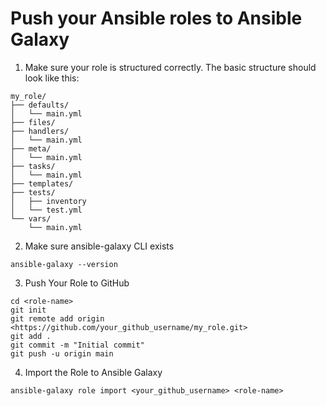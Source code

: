 # Push your Ansible roles to Ansible Galaxy

1. Make sure your role is structured correctly. The basic structure should look like this:

```
my_role/
├── defaults/
│   └── main.yml
├── files/
├── handlers/
│   └── main.yml
├── meta/
│   └── main.yml
├── tasks/
│   └── main.yml
├── templates/
├── tests/
│   ├── inventory
│   └── test.yml
└── vars/
    └── main.yml
```

2. Make sure ansible-galaxy CLI exists

```
ansible-galaxy --version
```

3. Push Your Role to GitHub

```
cd <role-name>
git init
git remote add origin <https://github.com/your_github_username/my_role.git>
git add .
git commit -m "Initial commit"
git push -u origin main
```

4. Import the Role to Ansible Galaxy

```
ansible-galaxy role import <your_github_username> <role-name>
```